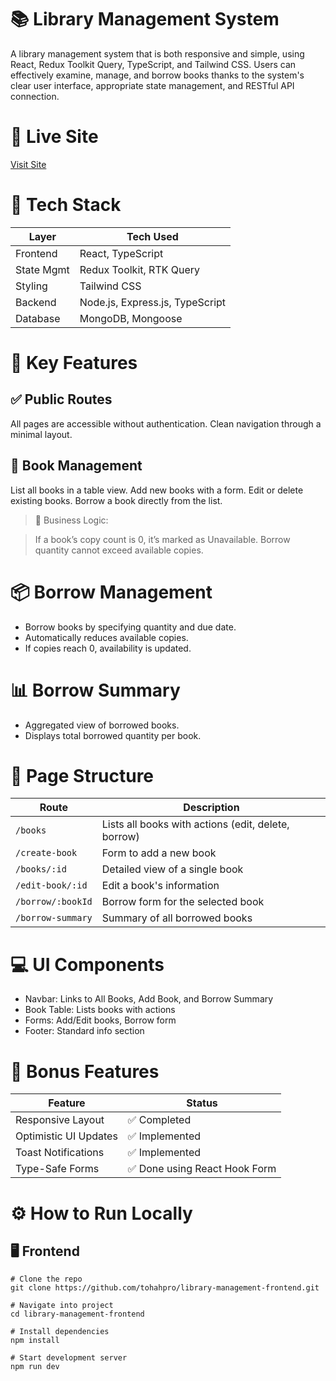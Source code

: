 # 📚 Library Management System

A library management system that is both responsive and simple, using React, Redux Toolkit Query, TypeScript, and Tailwind CSS.  Users can effectively examine, manage, and borrow books thanks to the system's clear user interface, appropriate state management, and RESTful API connection.

# 🚀 Live Site

 [Visit Site](https://librarymanagement-jade.vercel.app)

# 🧰 Tech Stack

| Layer | Tech Used |
|----------|----------|
| Frontend   | React, TypeScript   |
| State Mgmt   |Redux Toolkit, RTK Query   |
| Styling   | Tailwind CSS   |
| Backend   | Node.js, Express.js, TypeScript   |
| Database   | 	MongoDB, Mongoose   |


# 🔑 Key Features

## ✅ Public Routes
All pages are accessible without authentication.
Clean navigation through a minimal layout.
## 📖 Book Management
List all books in a table view.
Add new books with a form.
Edit or delete existing books.
Borrow a book directly from the list.

> 📌 Business Logic:

> If a book’s copy count is 0, it’s marked as Unavailable.
> Borrow quantity cannot exceed available copies.


# 📦 Borrow Management
- Borrow books by specifying quantity and due date.
- Automatically reduces available copies.
- If copies reach 0, availability is updated.


# 📊 Borrow Summary
- Aggregated view of borrowed books.
- Displays total borrowed quantity per book.


# 📄 Page Structure

| Route             | Description                                  |
|-------------------|----------------------------------------------|
| `/books`          | Lists all books with actions (edit, delete, borrow) |
| `/create-book`    | Form to add a new book                       |
| `/books/:id`      | Detailed view of a single book               |
| `/edit-book/:id`  | Edit a book's information                    |
| `/borrow/:bookId` | Borrow form for the selected book            |
| `/borrow-summary` | Summary of all borrowed books                |

# 💻 UI Components
- Navbar: Links to All Books, Add Book, and Borrow Summary
- Book Table: Lists books with actions
- Forms: Add/Edit books, Borrow form
- Footer: Standard info section

# 🌟 Bonus Features

| Feature               | Status                          |
|-----------------------|---------------------------------|
| Responsive Layout     | ✅ Completed                   |
| Optimistic UI Updates | ✅ Implemented                 |
| Toast Notifications   | ✅ Implemented                 |
| Type-Safe Forms       | ✅ Done using React Hook Form  |


# ⚙️ How to Run Locally
## 🖥️ Frontend
```
# Clone the repo
git clone https://github.com/tohahpro/library-management-frontend.git

# Navigate into project
cd library-management-frontend

# Install dependencies
npm install

# Start development server
npm run dev

```




























